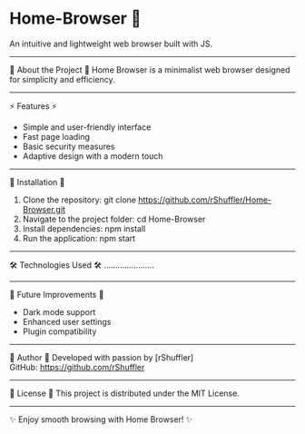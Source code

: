 # Home-Browser 🚀

An intuitive and lightweight web browser built with JS.

--------------------
🔹 About the Project 🔹
Home Browser is a minimalist web browser designed for simplicity and efficiency.

--------------------
⚡ Features ⚡
- Simple and user-friendly interface
- Fast page loading
- Basic security measures
- Adaptive design with a modern touch

--------------------
🚀 Installation 🚀
1. Clone the repository:
   git clone https://github.com/rShuffler/Home-Browser.git
2. Navigate to the project folder:
   cd Home-Browser
3. Install dependencies:
   npm install
4. Run the application:
   npm start

--------------------
🛠 Technologies Used 🛠
......................

--------------------
📌 Future Improvements 📌
- Dark mode support
- Enhanced user settings
- Plugin compatibility

--------------------
👤 Author 👤
Developed with passion by [rShuffler]  
GitHub: https://github.com/rShuffler 

--------------------
📜 License 📜
This project is distributed under the MIT License.

--------------------
✨ Enjoy smooth browsing with Home Browser! ✨
